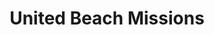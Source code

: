 ---
title: "United Beach Missions"
address: "218, York St, Belfast, Co. Antrim BT15 1GY"
tel: "028 9074 7677"
county: "Antrim"
category: "Beaches"
type: "Content"
lat: "54.612367"
lng: "-5.92399"
---